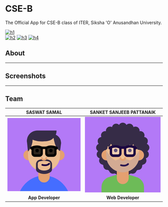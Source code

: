 # CSE-B
The Official App for CSE-B class of ITER, Siksha 'O' Anusandhan University. 

[![h1](https://forthebadge.com/images/badges/built-for-android.svg)](https://piysocial.weebly.com)       
[![h2](https://badgen.net/badge/License/MIT/green)](https://piysocial.weebly.com)  [![h3](https://badgen.net/badge/Download/CSE-B/red)](https://bit.ly/csebapp) [![h4](https://badgen.net/badge/BuiltFor/India/orange)](https://piysocial.weebly.com)

## About 
------------

## Screenshots
--------------

## Team

| **SASWAT SAMAL** | **SANKET SANJEEB PATTANAIK**| 
| :---: |:---:| 
| [![Saswat](https://github.com/PIYSocial-India/CSE-B/blob/master/assets/Saswat.png)]()    | [![Sanket](https://github.com/PIYSocial-India/CSE-B/blob/master/assets/Sanket.png)]() | 
| **App Developer** | **Web Developer** | 


